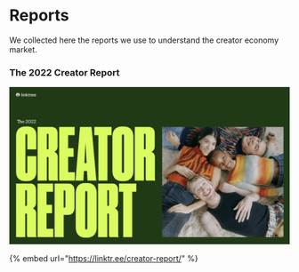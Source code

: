 # Reports

We collected here the reports we use to understand the creator economy market.

### The 2022 Creator Report

![](../.gitbook/assets/Linktree-CreatorReport-2022-02f3aa05a27be6fecb3537b13d5ec9de.png)

{% embed url="https://linktr.ee/creator-report/" %}
